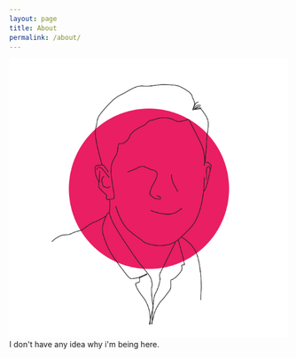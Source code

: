 ```yaml
---
layout: page
title: About
permalink: /about/
---
```


![Avatar](images/avatar.png)
I don't have any idea why i'm being here.
